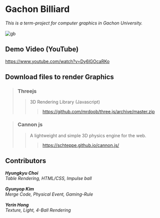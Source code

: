 Gachon Billiard
=======
*This is a term-project for computer graphics in Gachon University.*
<br><br>
![gb](https://user-images.githubusercontent.com/44195740/70368370-106b3a80-18ed-11ea-8b30-a23368ee234f.png)


## Demo Video (YouTube)
https://www.youtube.com/watch?v=Dy6lGOcaRKo <br>

## Download files to render Graphics

> ### Threejs
>> 3D Rendering Library (Javascript)
>>> https://github.com/mrdoob/three.js/archive/master.zip

> ### Cannon js
>> A lightweight and simple 3D physics engine for the web.
>>> https://schteppe.github.io/cannon.js/

## Contributors
<i><b>Hyungkyu Choi</b><br>
  Table Rendering, HTML/CSS, Impulse ball<br><br>
<b>Gyunyop Kim</b><br>
  Merge Code, Physical Event, Gaming-Rule<br><br>
<b>Yerin Hong</b><br>
  Texture, Light, 4-Ball Rendering<br></i>
